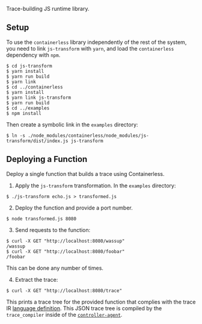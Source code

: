 Trace-building JS runtime library.

## Setup

To use the `containerless` library independently of the rest of the system, you
need to link `js-transform` with `yarn`, and load the `containerless`
dependency with `npm`.

```
$ cd js-transform
$ yarn install
$ yarn run build
$ yarn link
$ cd ../containerless
$ yarn install
$ yarn link js-transform
$ yarn run build
$ cd ../examples
$ npm install
```

Then create a symbolic link in the `examples` directory:

```
$ ln -s ./node_modules/containerless/node_modules/js-transform/dist/index.js js-transform
```

## Deploying a Function

Deploy a single function that builds a trace using Containerless.

1. Apply the `js-transform` transformation. In the `examples` directory:

```
$ ./js-transform echo.js > transformed.js
```

2. Deploy the function and provide a port number.

```
$ node transformed.js 8080
```

3. Send requests to the function:

```
$ curl -X GET "http://localhost:8080/wassup"
/wassup
$ curl -X GET "http://localhost:8080/foobar"
/foobar
```

This can be done any number of times.

4. Extract the trace:

```
$ curl -X GET "http://localhost:8080/trace"
```

This prints a trace tree for the provided function that complies with the trace
IR [language definition](./containerless/ts/exp.ts#L63). This JSON trace tree is compiled by
the `trace_compiler` inside of the
[`controller-agent`](../rust/controller-agent).